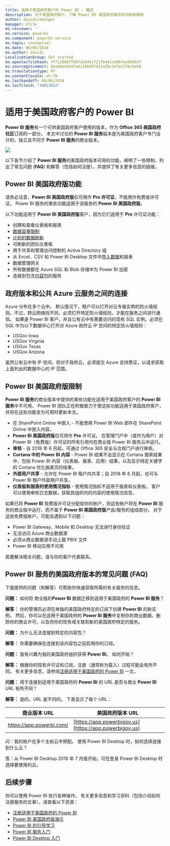 ```yaml
---
title: 适用于美国政府客户的 Power BI - 概述
description: 对于美国政府客户，了解 Power BI 美国政府服务的功能和限制
author: davidiseminger
manager: kfile
ms.reviewer: ''
ms.service: powerbi
ms.component: powerbi-service
ms.topic: conceptual
ms.date: 06/05/2018
ms.author: davidi
LocalizationGroup: Get started
ms.openlocfilehash: 7f712086ff667a5d4b1f21fb441c94bfae96693f
ms.sourcegitcommit: 8ee0ebd4d47a41108387d13a3bc3e7e2770cbeb8
ms.translationtype: HT
ms.contentlocale: zh-CN
ms.lasthandoff: 06/06/2018
ms.locfileid: "34813632"
---
```

# <a name="power-bi-for-us-government-customers"></a>适用于美国政府客户的 Power BI
**Power BI 服务**有一个可供美国政府客户使用的版本，作为 **Office 365 美国政府社区**订阅的一部分。 本文中讨论的 **Power BI 服务**版本是为美国政府客户专门设计的，独立且不同于 **Power BI 服务**的商业版本。

![](media/service-govus-overview/service_usgov_overview-1.png)

以下各节介绍了 **Power BI 服务**的美国政府版本可用的功能，阐明了一些限制，列出了常见问题 (**FAQ**) 和解答（包括如何注册），并提供了有关更多信息的链接。

## <a name="features-of-power-bi-us-government"></a>Power BI 美国政府版功能
请务必注意，**Power BI 美国政府版**仅可用作 **Pro 许可证**，不能用作免费版许可证。 Power BI 服务的某些功能适用于该服务的 **Power BI 美国政府版**。

以下功能适用于 **Power BI 美国政府版**客户，因为它们适用于 **Pro** 许可证功能：

* 创建和查看仪表板和报表
* [数据容量限制](service-admin-manage-your-data-storage-in-power-bi.md)
* [计划的数据刷新](refresh-data.md)
* 可刷新的团队仪表板
* 用于共享和管理访问控制的 Active Directory 组
* 从 Excel、CSV 和 Power BI Desktop 文件中[导入数据](service-get-data.md)和报表
* 数据管理网关
* 所有数据都在 Azure SQL 和 Blob 存储中为 Power BI 加密
* 连接到包含[内容包](service-connect-to-services.md)的服务

## <a name="connectivity-between-government-and-public-azure-cloud-services"></a>政府版本和公共 Azure 云服务之间的连接 

Azure 分布在多个云中。 默认情况下，租户可以打开对云专属实例的防火墙规则。不过，跨云网络则不同，必须打开特定防火墙规则，才能在服务之间进行通信。 如果是 Power BI 客户，并且公有云中有需要访问的现有 SQL 实例，必须在 SQL 中为以下数据中心打开对 Azure 政府云 IP 空间的特定防火墙规则：

* USGov Iowa
* USGov Virginia
* USGov Texas
* USGov Arizona

虽然公有云中有 IP 空间，但对于政府云，必须提交 Azure 支持票证，以请求获取上面列出的数据中心的 IP 范围。 


## <a name="limitations-of-power-bi-us-government"></a>Power BI 美国政府版限制
**Power BI 服务**的商业版本中提供的某些功能在适用于美国政府客户的 **Power BI 服务**中不可用。 Power BI 团队正在积极致力于使这些功能适用于美国政府客户，并将在这些功能变为可用时更新本文。

* 在 SharePoint Online 中嵌入 - 不能使用 Power BI Web 部件在 SharePoint Online 中嵌入内容。
* **Power BI 美国政府版**仅可用作 **Pro** 许可证。 在管理门户中（或作为用户）对 Power BI（免费版）许可证的所有引用均在商业版 Power BI 服务云中运行。
* **审核** - 自 2018 年 6 月起，可通过 Office 365 安全与合规门户进行审核。
* **Cortana 中的 Power BI 内容** - Power BI 结果不会显示在 Cortana 搜索结果中，包括 Power BI 内容（仪表板、报表、应用）结果，以及显示特定关键字的 Cortana 优化报表页的结果。
* **外部用户共享** - 允许在 Power BI 租户内共享；自 2018 年 6 月起，也可与 Power BI 租户外部用户共享。
* **仪表板和报表的使用情况指标** - 使用情况指标不适用于报表和仪表板。 客户可以使用审核日志数据，获取其组织内的内容的使用情况信息。

如果已将 **Power BI** 免费版许可证分配给你的帐户，则这些帐户将在 **Power BI** 服务的商业版中运行，而不属于 **Power BI 美国政府版**产品/服务的组成部分。 对于这些免费版帐户，可能会遇到以下问题：

* Power BI Gateway、Mobile 和 Desktop 无法进行身份验证
* 无法访问 Azure 商业数据源
* 必须从商业数据源手动上载 PBIX 文件
* Power BI 移动应用不可用

若要解决相关问题，请与你的客户代表联系。

## <a name="frequently-asked-questions-faq-for-the-us-government-version-of-the-power-bi-service"></a>Power BI 服务的美国政府版本的常见问题 (FAQ)
下面提供的问题（和解答）可帮助你快速获取所需的有关服务的信息。

**问题：** 如何将 商业版的**Power BI** 数据迁移到适用于美国政府的 **Power BI 服务**？

**解答：** 你的管理员必须在单独的美国政府特定的订阅下创建 **Power BI** 的新实例。 然后，你可以在适用于美国政府的 **Power BI 服务**中复制你的商业数据、删除你的商业许可，以及将你的现有域关联到新的美国政府特定的服务。

**问题：** 为什么无法连接到特定的内容包？

**解答：** 你需要确保在连接到该内容包之前启用你的订阅。

**问题：** 我有兴趣为我的美国政府组织获得 **Power BI**。 如何开始？

**解答：** 根据你的现有许可证和订阅，注册（通常称为载入）过程可能会有所不同。 有关更多信息，请参阅[注册适用于美国政府的 Power BI](service-govus-signup.md) 一文。

**问题：** 用于连接到适用于美国政府的 **Power BI** 的 URL 是否与商业 **Power BI** URL 有所不同？

**解答：** 是的，URL 是不同的。 下表显示了每个 URL：

| 商业版本 URL | 美国政府版本 URL |
| --- | --- |
| https://app.powerbi.com/ |[https://app.powerbigov.us](https://app.powerbigov.us) |

问：我的帐户在多个主权云中预配。 使用 Power BI Desktop 时，如何选择连接到什么云？

答：从 Power BI Desktop 2018 年 7 月版开始，可在登录 Power BI Desktop 时选择要使用的云。


## <a name="next-steps"></a>后续步骤
你可以使用 Power BI 执行各种操作。 有关更多信息和学习资料（包括介绍如何注册服务的文章），请查看以下资源：

* [注册适用于美国政府的 Power BI](service-govus-signup.md)
* <a href="https://channel9.msdn.com/Blogs/Azure/Cognitive-Services-HDInsight-and-Power-BI-on-Azure-Government">Power BI 美国政府版演示</a>
* [Power BI 的引导学习](guided-learning/gettingstarted.yml?tutorial-step=1)
* [Power BI 服务入门](service-get-started.md)
* [Power BI Desktop 入门](desktop-getting-started.md)

